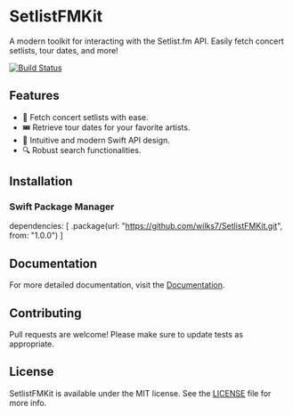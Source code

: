 # SetlistFMKit

A modern toolkit for interacting with the Setlist.fm API. Easily fetch concert setlists, tour dates, and more!

[![Build Status](https://travis-ci.com/wilks7/SetlistFMKit.svg?branch=master)](https://travis-ci.com/wilks7/SetlistFMKit)

## Features

- 🎤 Fetch concert setlists with ease.
- 🎟 Retrieve tour dates for your favorite artists.
- 🎸 Intuitive and modern Swift API design.
- 🔍 Robust search functionalities.

## Installation

### Swift Package Manager

dependencies: [
    .package(url: "https://github.com/wilks7/SetlistFMKit.git", from: "1.0.0")
]

## Documentation

For more detailed documentation, visit the [Documentation](https://wilks7.github.io/SetlistFMKit/documentation/setlistfmkit/).

## Contributing

Pull requests are welcome! Please make sure to update tests as appropriate.

## License

SetlistFMKit is available under the MIT license. See the [LICENSE](LICENSE) file for more info.
